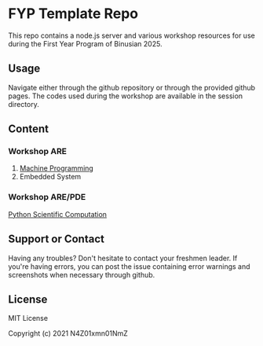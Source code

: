 # FYP Template Repo

This repo contains a node.js server and various workshop resources for use during the First Year Program of Binusian 2025.

## Usage

Navigate either through the github repository or through the provided github pages. The codes used during the workshop are available in the session directory.

## Content

### Workshop ARE

1. [Machine Programming](./01-machine-programming)
2. Embedded System

### Workshop ARE/PDE

[Python Scientific Computation](./03-python-scientific-computation)

## Support or Contact

Having any troubles? Don't hesitate to contact your freshmen leader. If you're having errors, you can post the issue containing error warnings and screenshots when necessary through github.

## License

MIT License

Copyright (c) 2021 N4Z01xmn01NmZ
